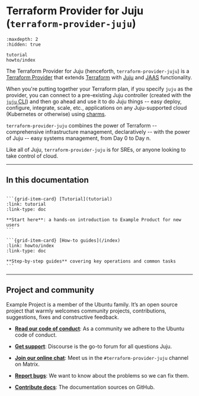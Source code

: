 # Terraform Provider for Juju (`terraform-provider-juju`)

```{toctree}
:maxdepth: 2
:hidden: true

tutorial
howto/index
```

<!--
reference/index
explanation/index
-->

The Terraform Provider for Juju (henceforth, `terraform-provider-juju`) is a [Terraform Provider](https://developer.hashicorp.com/terraform/language/providers) that extends [Terraform](https://developer.hashicorp.com/terraform) with [Juju](https://juju.is) and [JAAS](https://jaas.ai/) functionality.

When you're putting together your Terraform plan, if you specify `juju` as the provider, you can connect to a pre-existing Juju controller (created with the [`juju` CLI](https://canonical-juju.readthedocs-hosted.com/en/latest/user/reference/juju-cli/)) and then go ahead and use it to do Juju things -- easy deploy, configure, integrate, scale, etc., applications on any Juju-supported cloud (Kubernetes or otherwise) using [charms](https://canonical-juju.readthedocs-hosted.com/en/latest/user/reference/charm/).

`terraform-provider-juju` combines the power of Terraform -- comprehensive infrastructure management, declaratively -- with the power of Juju -- easy systems management, from Day 0 to Day n.

Like all of Juju, `terraform-provider-juju` is for SREs, or anyone looking to take control of cloud. 

---------

## In this documentation

````{grid} 1 1 2 2

```{grid-item-card} [Tutorial](tutorial)
:link: tutorial
:link-type: doc

**Start here**: a hands-on introduction to Example Product for new users
```

```{grid-item-card} [How-to guides](/index)
:link: howto/index
:link-type: doc

**Step-by-step guides** covering key operations and common tasks
```

````

<!--
````{grid} 1 1 2 2
:reverse:

```{grid-item-card} [Reference](/index)
:link: reference/index
:link-type: doc

**Technical information** - specifications, APIs, architecture
```

```{grid-item-card} [Explanation](/index)
:link: explanation/index
:link-type: doc

**Discussion and clarification** of key topics
```

````
-->

---------


## Project and community

Example Project is a member of the Ubuntu family. It’s an open source project that warmly welcomes community projects, contributions, suggestions, fixes and constructive feedback.

* **[Read our code of conduct](https://ubuntu.com/community/ethos/code-of-conduct)**:
As a community we adhere to the Ubuntu code of conduct.

* **[Get support](https://discourse.charmhub.io/)**:
Discourse is the go-to forum for all questions Juju.

* **[Join our online chat](https://matrix.to/#/#terraform-provider-juju:ubuntu.com)**:
Meet us in the `#terraform-provider-juju` channel on Matrix.

* **[Report bugs](https://github.com/juju/terraform-provider-juju/issues/new?title=doc%3A+ADD+A+TITLE&body=DESCRIBE+THE+ISSUE%0A%0A---%0ADocument:%20index.md)**:
We want to know about the problems so we can fix them.

* **[Contribute docs](https://github.com/juju/terraform-provider-juju/tree/main/docs)**:
The documentation sources on GitHub.

